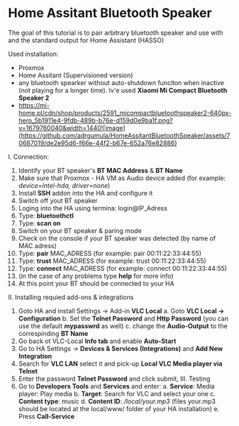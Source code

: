 # Home Assitant Bluetooth Speaker

The goal of this tutorial is to pair arbitrary bluetooth speaker and use with and the standard output for Home Assistant (HASSO)

Used installation:
- Proxmox
- Home Assitant (Supervisioned version)
- any bluetooth spearker without auto-shutdown funciton when inactive (not playing for a longer time). Iv'e used **Xiaomi Mi Compact Bluetooth Speaker 2**
- https://mi-home.pl/cdn/shop/products/2591_micompactbluetoothspeaker2-640px-hero_5b1911e4-9fdb-489b-b76e-d159d0e9ba1f.png?v=1679760040&width=1440![image](https://github.com/adrgumula/HomeAssitantBluetoothSpeaker/assets/70687019/de2e95d6-f66e-44f2-b67e-652a76e82886)


I. Connection:
  1. Identify your BT speaker's **BT MAC Address** & **BT Name**
  2. Make sure that Proxmox - HA VM as Audio device added (for example: _device=intel-hda, driver=none_)
  3. Install **SSH** addon into the HA and configure it
  4. Switch off yout BT speaker
  5. Loging into the HA using termina: login@IP_Adress
  6. Type: **bluetoothctl**
  7. Type: **scan on**
  8. Switch on your BT speaker & paring mode
  9. Check on the console if your BT speaker was detected (by name of MAC adress)
  10. Type: **pair** MAC_ADRESS (for example: pair 00:11:22:33:44:55)
  11. Type: **trust** MAC_ADRESS (for example: trust 00:11:22:33:44:55)
  12. Type: **connect** MAC_ADRESS (for example: connect 00:11:22:33:44:55)
  13. (in the case of any problems type **help** for more info)
  14. At this point your BT should be connected to your HA
    
II. Installing requied add-ons & integrations
  1. Goto HA and install Settings -> Add-in **VLC Local**
    a. Goto **VLC Local -> Configuration**
    b. Set the **Telnet Password** and **Http Password** (you can use the default **mypasswrd** as well)
    c. change the **Audio-Output** to the correspinding **BT Name**
  2. Go back ot VLC-Local **Info tab** and enable **Auto-Start**
  3. Go to HA Settings -> **Devices & Services (Integrations)** and **Add New Integration**
  4. Search for **VLC LAN** select it and pick-up **Local VLC Media player via Telnet**
  5. Enter the password **Telnet Password** and click submit,
III. Testing
  1. Go to **Developers Tools** and **Services** and enter:
     a. **Service**: Media player: Play media
     b. **Target**: Search for VLC and select your one
     c. **Content type**: music
     d. **Content ID**: _/local/your.mp3_ (files your.mp3 should be located at the local/www/ folder of your HA installation)
     e. Press **Call-Service**
     
